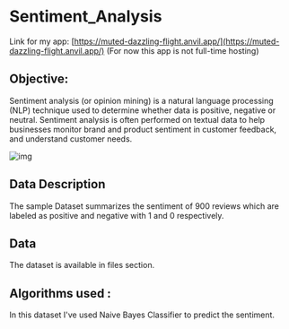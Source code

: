 # Sentiment_Analysis

Link for my app: [https://muted-dazzling-flight.anvil.app/](https://muted-dazzling-flight.anvil.app/)
(For now this app is not full-time hosting)

## Objective:
Sentiment analysis (or opinion mining) is a natural language processing (NLP) technique used to determine whether data is positive, negative or neutral. Sentiment analysis is often performed on textual data to help businesses monitor brand and product sentiment in customer feedback, and understand customer needs.

![img](https://d33wubrfki0l68.cloudfront.net/9e1b2a906ae6b01cfe2d5d237e1e51f5d41864e3/2a5f9/static/348bb1d70089176ca2f61ea402094382/50bf7/main.png)

## Data Description
The sample Dataset summarizes the sentiment of 900 reviews which are labeled as positive and negative with 1 and 0 respectively.

## Data
The dataset is available in files section.

## Algorithms used :
In this dataset I've used Naive Bayes Classifier to predict the sentiment.
